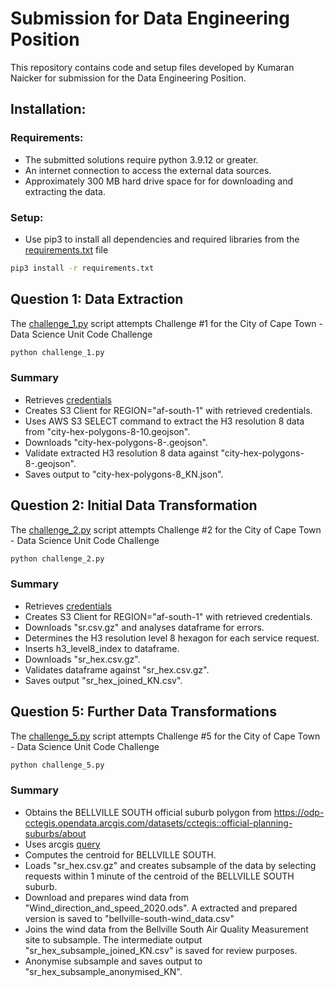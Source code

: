 # Submission for Data Engineering Position
This repository contains code and setup files developed by Kumaran Naicker for submission for the Data Engineering Position.

## Installation:
### Requirements:
- The submitted solutions require python 3.9.12 or greater.
- An internet connection to access the external data sources.
- Approximately 300 MB hard drive space for for downloading and extracting the data.

### Setup:
- Use pip3 to install all dependencies and required libraries from the [requirements.txt](https://github.com/data-engineer-za/ds_code_challenge/blob/main/submission/requirements.txt) file
```bash
pip3 install -r requirements.txt
```

## Question 1: Data Extraction
The [challenge_1.py](https://github.com/data-engineer-za/ds_code_challenge/blob/main/submission/challenge_1.py) script attempts Challenge #1 for the City of Cape Town - Data Science Unit Code Challenge
```bash
python challenge_1.py
```
### Summary
- Retrieves [credentials](https://cct-ds-code-challenge-input-data.s3.af-south-1.amazonaws.com/ds_code_challenge_creds.json)
- Creates S3 Client for REGION="af-south-1" with retrieved credentials.
- Uses AWS S3 SELECT command to extract the H3 resolution 8 data from "city-hex-polygons-8-10.geojson".
- Downloads "city-hex-polygons-8-.geojson".
- Validate extracted H3 resolution 8 data against "city-hex-polygons-8-.geojson".
- Saves output to "city-hex-polygons-8_KN.json".

## Question 2: Initial Data Transformation
The [challenge_2.py](https://github.com/data-engineer-za/ds_code_challenge/blob/main/submission/challenge_2.py) script attempts Challenge #2 for the City of Cape Town - Data Science Unit Code Challenge
```bash
python challenge_2.py
```
### Summary
- Retrieves [credentials](https://cct-ds-code-challenge-input-data.s3.af-south-1.amazonaws.com/ds_code_challenge_creds.json)
- Creates S3 Client for REGION="af-south-1" with retrieved credentials.
- Downloads "sr.csv.gz" and analyses dataframe for errors.
- Determines the H3 resolution level 8 hexagon for each service request.
- Inserts h3_level8_index to dataframe.
- Downloads "sr_hex.csv.gz".
- Validates dataframe against "sr_hex.csv.gz".
- Saves output "sr_hex_joined_KN.csv".

## Question 5: Further Data Transformations
The [challenge_5.py](https://github.com/data-engineer-za/ds_code_challenge/blob/main/submission/challenge_5.py) script attempts Challenge #5 for the City of Cape Town - Data Science Unit Code Challenge
```bash
python challenge_5.py
```
### Summary
- Obtains the BELLVILLE SOUTH official suburb polygon from https://odp-cctegis.opendata.arcgis.com/datasets/cctegis::official-planning-suburbs/about
- Uses arcgis [query](https://citymaps.capetown.gov.za/agsext1/rest/services/Theme_Based/Open_Data_Service/MapServer/75/query?where=&text=BELLVILLE+SOUTH&&featureEncoding=esriDefault&f=geojson) 
- Computes the centroid for BELLVILLE SOUTH.
- Loads "sr_hex.csv.gz" and creates subsample of the data by selecting requests within 1 minute of the centroid of the BELLVILLE SOUTH suburb.
- Download and prepares wind data from "Wind_direction_and_speed_2020.ods". A extracted and prepared version is saved to "bellville-south-wind_data.csv"
- Joins the wind data from the Bellville South Air Quality Measurement site to subsample. The intermediate output "sr_hex_subsample_joined_KN.csv" is saved for review purposes.
- Anonymise subsample and saves output to "sr_hex_subsample_anonymised_KN". 